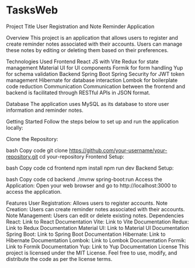 # TasksWeb

Project Title
User Registration and Note Reminder Application

Overview
This project is an application that allows users to register and create reminder notes associated with their accounts. Users can manage these notes by editing or deleting them based on their preferences.

Technologies Used
Frontend
React JS with Vite
Redux for state management
Material UI for UI components
Formik for form handling
Yup for schema validation
Backend
Spring Boot
Spring Security for JWT token management
Hibernate for database interaction
Lombok for boilerplate code reduction
Communication
Communication between the frontend and backend is facilitated through RESTful APIs in JSON format.

Database
The application uses MySQL as its database to store user information and reminder notes.

Getting Started
Follow the steps below to set up and run the application locally:

Clone the Repository:

bash
Copy code
git clone https://github.com/your-username/your-repository.git
cd your-repository
Frontend Setup:

bash
Copy code
cd frontend
npm install
npm run dev
Backend Setup:

bash
Copy code
cd backend
./mvnw spring-boot:run
Access the Application:
Open your web browser and go to http://localhost:3000 to access the application.

Features
User Registration: Allows users to register accounts.
Note Creation: Users can create reminder notes associated with their accounts.
Note Management: Users can edit or delete existing notes.
Dependencies
React: Link to React Documentation
Vite: Link to Vite Documentation
Redux: Link to Redux Documentation
Material UI: Link to Material UI Documentation
Spring Boot: Link to Spring Boot Documentation
Hibernate: Link to Hibernate Documentation
Lombok: Link to Lombok Documentation
Formik: Link to Formik Documentation
Yup: Link to Yup Documentation
License
This project is licensed under the MIT License. Feel free to use, modify, and distribute the code as per the license terms.




